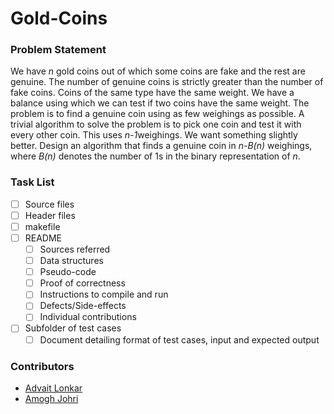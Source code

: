 # Gold-Coins

### Problem Statement
We have ​*n* ​gold coins out of which some coins are fake and the rest are
genuine. The number of genuine coins is strictly greater than the number of fake
coins. Coins of the same type have the same weight. We have a balance using
which we can test if two coins have the same weight.
The problem is to find a genuine coin using as few weighings as possible. A
trivial algorithm to solve the problem is to pick one coin and test it with every other
coin. This uses ​*n-1*​ weighings. We want something slightly better. Design an
algorithm that finds a genuine coin in ​*n-B(n)* weighings, where ​*B(n)* denotes the
number of 1s in the binary representation of ​*n*.

### Task List
- [ ] Source files
- [ ] Header files
- [ ] makefile
- [ ] README
    - [ ] Sources referred
    - [ ] Data structures
    - [ ] Pseudo-code
    - [ ] Proof of correctness
    - [ ] Instructions to compile and run
    - [ ] Defects/Side-effects
    - [ ] Individual contributions
- [ ] Subfolder of test cases
    - [ ] Document detailing format of test cases, input and expected output

### Contributors
- [Advait Lonkar](https://github.com/advait-l) 
- [Amogh Johri](https://github.com/AmoghJohri) 

